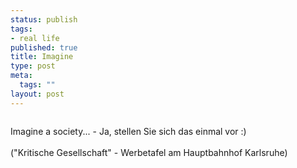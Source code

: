 ```yaml
--- 
status: publish
tags: 
- real life
published: true
title: Imagine
type: post
meta: 
  tags: ""
layout: post
---
```

<a href="http://www.flickr.com/photos/freeed/14789992/" title="photo sharing"><img src="http://photos12.flickr.com/14789992_66c91e8338_m.jpg" alt="" class="centered border" /></a>

Imagine a society... - Ja, stellen Sie sich das einmal vor :)<br />
<br />
("Kritische Gesellschaft" - Werbetafel am Hauptbahnhof Karlsruhe)

